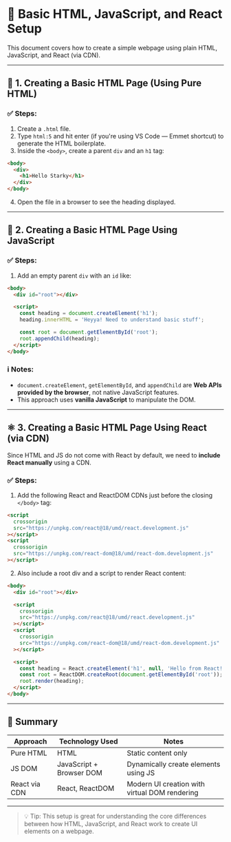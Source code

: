 # 🧱 Basic HTML, JavaScript, and React Setup

This document covers how to create a simple webpage using plain HTML, JavaScript, and React (via CDN).

---

## 📄 1. Creating a Basic HTML Page (Using Pure HTML)

### ✅ Steps:

1. Create a `.html` file.
2. Type `html:5` and hit enter (if you're using VS Code — Emmet shortcut) to generate the HTML boilerplate.
3. Inside the `<body>`, create a parent `div` and an `h1` tag:

```html
<body>
  <div>
    <h1>Hello Starky</h1>
  </div>
</body>
```

4. Open the file in a browser to see the heading displayed.

---

## 🧠 2. Creating a Basic HTML Page Using JavaScript

### ✅ Steps:

1. Add an empty parent `div` with an `id` like:

```html
<body>
  <div id="root"></div>

  <script>
    const heading = document.createElement('h1');
    heading.innerHTML = 'Heyya! Need to understand basic stuff';

    const root = document.getElementById('root');
    root.appendChild(heading);
  </script>
</body>
```

### ℹ️ Notes:

- `document.createElement`, `getElementById`, and `appendChild` are **Web APIs provided by the browser**, not native JavaScript features.
- This approach uses **vanilla JavaScript** to manipulate the DOM.

---

## ⚛️ 3. Creating a Basic HTML Page Using React (via CDN)

Since HTML and JS do not come with React by default, we need to **include React manually** using a CDN.

### ✅ Steps:

1. Add the following React and ReactDOM CDNs just before the closing `</body>` tag:

```html
<script
  crossorigin
  src="https://unpkg.com/react@18/umd/react.development.js"
></script>
<script
  crossorigin
  src="https://unpkg.com/react-dom@18/umd/react-dom.development.js"
></script>
```

2. Also include a root div and a script to render React content:

```html
<body>
  <div id="root"></div>

  <script
    crossorigin
    src="https://unpkg.com/react@18/umd/react.development.js"
  ></script>
  <script
    crossorigin
    src="https://unpkg.com/react-dom@18/umd/react-dom.development.js"
  ></script>

  <script>
    const heading = React.createElement('h1', null, 'Hello from React!');
    const root = ReactDOM.createRoot(document.getElementById('root'));
    root.render(heading);
  </script>
</body>
```

---

## 📌 Summary

| Approach      | Technology Used          | Notes                                         |
| ------------- | ------------------------ | --------------------------------------------- |
| Pure HTML     | HTML                     | Static content only                           |
| JS DOM        | JavaScript + Browser DOM | Dynamically create elements using JS          |
| React via CDN | React, ReactDOM          | Modern UI creation with virtual DOM rendering |

---

> 💡 Tip: This setup is great for understanding the core differences between how HTML, JavaScript, and React work to create UI elements on a webpage.
